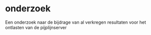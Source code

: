 # onderzoek
Een onderzoek naar de bijdrage van al verkregen resultaten voor het ontlasten van de pijplijnserver